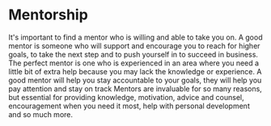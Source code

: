 # Mentorship

It's important to find a mentor who is willing and able to take you on. A good mentor is someone who will support and encourage you to reach for higher goals, to take the next step and to push yourself in to succeed in business.
 The perfect mentor is one who is experienced in an area where you need a little bit of extra help because you may lack the knowledge or experience.
 A good mentor will help you stay accountable to your goals, they will help you pay attention and stay on track
 Mentors are invaluable for so many reasons, but essential for providing knowledge, motivation, advice and counsel, encouragement when you need it most, help with personal development and so much more.